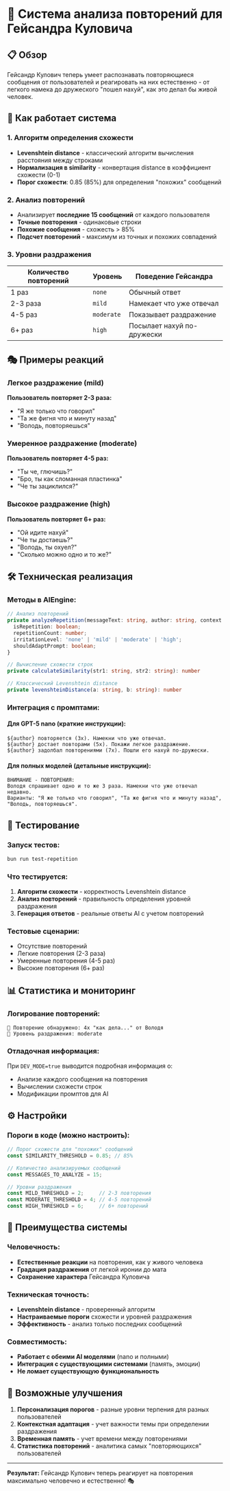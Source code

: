 # 🔄 Система анализа повторений для Гейсандра Куловича

## 📋 Обзор

Гейсандр Кулович теперь умеет распознавать повторяющиеся сообщения от пользователей и реагировать на них естественно - от легкого намека до дружеского "пошел нахуй", как это делал бы живой человек.

## 🧠 Как работает система

### 1. Алгоритм определения схожести
- **Levenshtein distance** - классический алгоритм вычисления расстояния между строками
- **Нормализация в similarity** - конвертация distance в коэффициент схожести (0-1)
- **Порог схожести**: 0.85 (85%) для определения "похожих" сообщений

### 2. Анализ повторений
- Анализирует **последние 15 сообщений** от каждого пользователя
- **Точные повторения** - одинаковые строки
- **Похожие сообщения** - схожесть > 85%
- **Подсчет повторений** - максимум из точных и похожих совпадений

### 3. Уровни раздражения

| Количество повторений | Уровень | Поведение Гейсандра |
|----------------------|---------|-------------------|
| 1 раз | `none` | Обычный ответ |
| 2-3 раза | `mild` | Намекает что уже отвечал |
| 4-5 раз | `moderate` | Показывает раздражение |
| 6+ раз | `high` | Посылает нахуй по-дружески |

## 🎭 Примеры реакций

### Легкое раздражение (mild)
**Пользователь повторяет 2-3 раза:**
- "Я же только что говорил"
- "Та же фигня что и минуту назад"
- "Володь, повторяешься"

### Умеренное раздражение (moderate)
**Пользователь повторяет 4-5 раз:**
- "Ты че, глючишь?"
- "Бро, ты как сломанная пластинка"
- "Че ты зациклился?"

### Высокое раздражение (high)
**Пользователь повторяет 6+ раз:**
- "Ой идите нахуй"
- "Че ты достаешь?"
- "Володь, ты охуел?"
- "Сколько можно одно и то же?"

## 🛠️ Техническая реализация

### Методы в AIEngine:

```typescript
// Анализ повторений
private analyzeRepetition(messageText: string, author: string, context: ChatContext): {
  isRepetition: boolean;
  repetitionCount: number;
  irritationLevel: 'none' | 'mild' | 'moderate' | 'high';
  shouldAdaptPrompt: boolean;
}

// Вычисление схожести строк
private calculateSimilarity(str1: string, str2: string): number

// Классический Levenshtein distance
private levenshteinDistance(a: string, b: string): number
```

### Интеграция с промптами:

#### Для GPT-5 nano (краткие инструкции):
```
${author} повторяется (3x). Намекни что уже отвечал.
${author} достает повторами (5x). Покажи легкое раздражение.
${author} задолбал повторениями (7x). Пошли его нахуй по-дружески.
```

#### Для полных моделей (детальные инструкции):
```
ВНИМАНИЕ - ПОВТОРЕНИЯ:
Володя спрашивает одно и то же 3 раза. Намекни что уже отвечал недавно.
Варианты: "Я же только что говорил", "Та же фигня что и минуту назад", "Володь, повторяешься".
```

## 🧪 Тестирование

### Запуск тестов:
```bash
bun run test-repetition
```

### Что тестируется:
1. **Алгоритм схожести** - корректность Levenshtein distance
2. **Анализ повторений** - правильность определения уровней раздражения
3. **Генерация ответов** - реальные ответы AI с учетом повторений

### Тестовые сценарии:
- Отсутствие повторений
- Легкие повторения (2-3 раза)
- Умеренные повторения (4-5 раз)
- Высокие повторения (6+ раз)

## 📊 Статистика и мониторинг

### Логирование повторений:
```
🔄 Повторение обнаружено: 4x "как дела..." от Володя
😤 Уровень раздражения: moderate
```

### Отладочная информация:
При `DEV_MODE=true` выводится подробная информация о:
- Анализе каждого сообщения на повторения
- Вычислении схожести строк
- Модификации промптов для AI

## ⚙️ Настройки

### Пороги в коде (можно настроить):
```typescript
// Порог схожести для "похожих" сообщений
const SIMILARITY_THRESHOLD = 0.85; // 85%

// Количество анализируемых сообщений
const MESSAGES_TO_ANALYZE = 15;

// Уровни раздражения
const MILD_THRESHOLD = 2;     // 2-3 повторения
const MODERATE_THRESHOLD = 4; // 4-5 повторений  
const HIGH_THRESHOLD = 6;     // 6+ повторений
```

## 🎯 Преимущества системы

### Человечность:
- **Естественные реакции** на повторения, как у живого человека
- **Градация раздражения** от легкой иронии до мата
- **Сохранение характера** Гейсандра Куловича

### Техническая точность:
- **Levenshtein distance** - проверенный алгоритм
- **Настраиваемые пороги** схожести и уровней раздражения
- **Эффективность** - анализ только последних сообщений

### Совместимость:
- **Работает с обеими AI моделями** (nano и полными)
- **Интеграция с существующими системами** (память, эмоции)
- **Не ломает существующую функциональность**

## 🔮 Возможные улучшения

1. **Персонализация порогов** - разные уровни терпения для разных пользователей
2. **Контекстная адаптация** - учет важности темы при определении раздражения
3. **Временная память** - учет времени между повторениями
4. **Статистика повторений** - аналитика самых "повторяющихся" пользователей

---

**Результат:** Гейсандр Кулович теперь реагирует на повторения максимально человечно и естественно! 🎭
